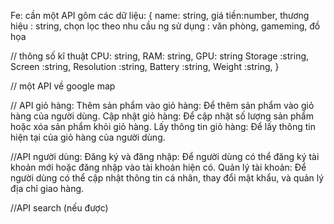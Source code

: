 Fe: cần một API gôm các dữ liệu:
{
name: string,
giá tiền:number,
thương hiệu : string,
chọn lọc theo nhu cầu ng sử dụng : văn phòng, gameming, đồ họa

// thông số kĩ thuật
CPU: string,
RAM: string,
GPU: string
Storage :string,
Screen :string,
Resolution :string,
Battery :string,
Weight :string,
}

// một API về google map

// API giỏ hàng:
Thêm sản phẩm vào giỏ hàng: Để thêm sản phẩm vào giỏ hàng của người dùng.
Cập nhật giỏ hàng: Để cập nhật số lượng sản phẩm hoặc xóa sản phẩm khỏi giỏ hàng.
Lấy thông tin giỏ hàng: Để lấy thông tin hiện tại của giỏ hàng của người dùng.

//API người dùng:
Đăng ký và đăng nhập: Để người dùng có thể đăng ký tài khoản mới hoặc đăng nhập vào tài khoản hiện có.
Quản lý tài khoản: Để người dùng có thể cập nhật thông tin cá nhân, thay đổi mật khẩu, và quản lý địa chỉ giao hàng.

//API search (nếu được)
